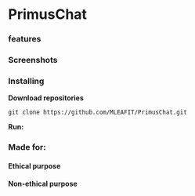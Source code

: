 # PrimusChat
### features 
### Screenshots
### Installing
**Download repositories**

    git clone https://github.com/MLEAFIT/PrimusChat.git

**Run:**  

### Made for:
#### Ethical purpose
#### Non-ethical purpose